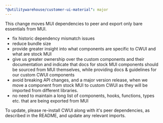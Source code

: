 ```yaml
---
"@utilitywarehouse/customer-ui-material": major
---
```


This change moves MUI dependencies to peer and export only bare essentials from MUI.

- fix historic dependency mismatch issues
- reduce bundle size
- provide greater insight into what components are specific to CWUI and what are
  stock MUI
- give us greater ownership over the custom components and their documentation
  and indicate that docs for stock MUI components should be sourced from MUI
  themselves, while providing docs & guidelines for our custom CWUI components
- avoid breaking API changes, and a major version release, when we move a
  component from stock MUI to custom CWUI as they will be imported from
  different libraries.
- no need to maintain a long list of components, hooks, functions, types etc.
  that are being exported from MUI

To update, please re-install CWUI along with it's peer dependencies, as
described in the README, and update any relevant imports.
